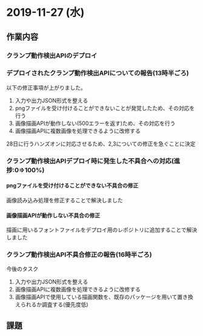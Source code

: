 # 2019-11-27 (水)

## 作業内容

### クランプ動作検出APIのデプロイ

### デプロイされたクランプ動作検出APIについての報告(13時半ごろ)

以下の修正事項が上がりました。

1. 入力や出力JSON形式を整える
2. pngファイルを受け付けることができないことが発覚したため、その対応を行う
3. 画像描画APIが動作しない(500エラーを返す)ため、その対応を行う
4. 画像描画APIに複数画像を処理できるように改修する

28日に行うハンズオンに対応させるため、2,3についての修正を急ぐことに決定

### クランプ動作検出APIデプロイ時に発生した不具合への対応(進捗:0=>100%)

#### pngファイルを受け付けることができない不具合の修正

画像読み込み処理を修正することで解決しました

#### 画像描画APIが動作しない不具合の修正

描画に用いるフォントファイルをデプロイ用のレポジトリに追加することで解決しました

### クランプ動作検出API不具合修正の報告(16時半ごろ)

今後のタスク

1. 入力や出力JSON形式を整える
2. 画像描画APIに複数画像を処理できるように改修する
3. 画像描画APIで使用している描画関数を、既存のパッケージを用いて置き換えられるか調査する(優先度低)

## 課題

<!--
(進捗:100%)
GitlabのIssueのカンバン使おう.作業指示の確認するときにタイトルも決まる

REST APIの設計を勉強するためGitHub上のREST APIを検索して例を見るなどするのも良い
[Web API: The Good Partsを読んだまとめ](https://qiita.com/mitsuya/items/e33d5ac202b41447cfec)

iPhoneの画像(4M程度)を100枚単位リクエスト

 -->
